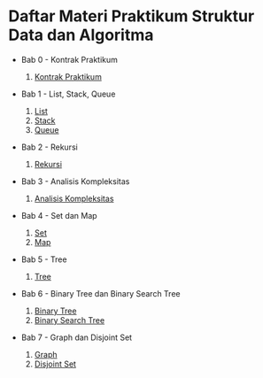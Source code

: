 <h1>Daftar Materi Praktikum Struktur Data dan Algoritma</h1>

- Bab 0 - Kontrak Praktikum
    1. [Kontrak Praktikum](Bab0-KontrakPraktikum/1-KontrakPraktikum.md)

- Bab 1 - List, Stack, Queue
    1. [List](Bab1-ListStackQueue/1-list.md)
    2. [Stack](Bab1-ListStackQueue/2-stack.md)
    3. [Queue](Bab1-ListStackQueue/3-queue.md)

- Bab 2 - Rekursi
    1. [Rekursi](Bab2-Rekursi/1-rekursi.md)

- Bab 3 - Analisis Kompleksitas
    1. [Analisis Kompleksitas](https://github.com/Alfurqon02/Praktikum-SDA-2023/blob/main/Bab3-AnalisisKompleksitas/1-analisis-kompleksitas.md)
- Bab 4 - Set dan Map
    1. [Set](https://github.com/Alfurqon02/Praktikum-SDA-2023/blob/main/Bab4-SetMap/1-set.md)
    2. [Map](https://github.com/Alfurqon02/Praktikum-SDA-2023/blob/main/Bab4-SetMap/2-map.md)
- Bab 5 - Tree
    1. [Tree](https://github.com/Alfurqon02/Praktikum-SDA-2023/blob/main/Bab5-Tree/1-tree.md)
- Bab 6 - Binary Tree dan Binary Search Tree
    1. [Binary Tree](https://github.com/Alfurqon02/Praktikum-SDA-2023/blob/main/Bab6-BinaryTreeAndBinarySearchTree/1-binary-tree.md)
    2. [Binary Search Tree](https://github.com/Alfurqon02/Praktikum-SDA-2023/blob/main/Bab6-BinaryTreeAndBinarySearchTree/2-binary-search-tree.md)
- Bab 7 - Graph dan Disjoint Set
    1. [Graph](https://github.com/Alfurqon02/Praktikum-SDA-2023/blob/main/Bab7-GraphAndDisjointSet/1-graph.md)
    2. [Disjoint Set](https://github.com/Alfurqon02/Praktikum-SDA-2023/blob/main/Bab7-GraphAndDisjointSet/2-disjoint-set.md)
